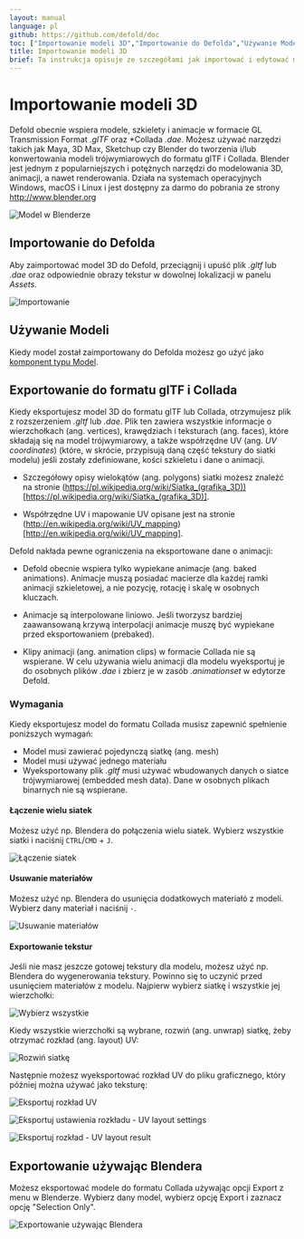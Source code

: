 ```yaml
---
layout: manual
language: pl
github: https://github.com/defold/doc
toc: ["Importowanie modeli 3D","Importowanie do Defolda","Używanie Modeli","Exportowanie do formatu glTF i Collada","Wymagania","Łączenie wielu siatek","Usuwanie materiałów","Exportowanie tekstur","Exportowanie używając Blendera"]
title: Importowanie modeli 3D
brief: Ta instrukcja opisuje ze szczegółami jak importować i edytować modele 3D.
---
```


# Importowanie modeli 3D
Defold obecnie wspiera modele, szkielety i animacje w formacie GL Transmission Format *.glTF* oraz *Collada *.dae*. Możesz używać narzędzi takich jak Maya, 3D Max, Sketchup czy Blender do tworzenia i/lub konwertowania modeli trójwymiarowych do formatu glTF i Collada. Blender jest jednym z popularniejszych i potężnych narzędzi do modelowania 3D, animacji, a nawet renderowania. Działa na systemach operacyjnych Windows, macOS i Linux i jest dostępny za darmo do pobrania ze strony http://www.blender.org

![Model w Blenderze](/manuals/images/model/blender.png)

## Importowanie do Defolda
Aby zaimportować model 3D do Defold, przeciągnij i upuść plik *.gltf* lub *.dae* oraz odpowiednie obrazy tekstur w dowolnej lokalizacji w panelu *Assets*.

![Importowanie](/manuals/images/model/assets.png)

## Używanie Modeli
Kiedy model został zaimportowany do Defolda możesz go użyć jako [komponent typu Model](/pl/manuals/model).

## Exportowanie do formatu glTF i Collada
Kiedy eksportujesz model 3D do formatu glTF lub Collada, otrzymujesz plik z rozszerzeniem *.gltf* lub *.dae*. Plik ten zawiera wszystkie informacje o wierzchołkach (ang. vertices), krawędziach i teksturach (ang. faces), które składają się na model trójwymiarowy, a także współrzędne UV (ang. _UV coordinates_) (które, w skrócie, przypisują daną część tekstury do siatki modelu) jeśli zostały zdefiniowane, kości szkieletu i dane o animacji.

* Szczegółowy opisy wielokątów (ang. polygons) siatki możesz znaleźć na stronie (https://pl.wikipedia.org/wiki/Siatka_(grafika_3D))[https://pl.wikipedia.org/wiki/Siatka_(grafika_3D)].

* Współrzędne UV i mapowanie UV opisane jest na stronie (http://en.wikipedia.org/wiki/UV_mapping)[http://en.wikipedia.org/wiki/UV_mapping].

Defold nakłada pewne ograniczenia na eksportowane dane o animacji:

* Defold obecnie wspiera tylko wypiekane animacje (ang. baked animations). Animacje muszą posiadać macierze dla każdej ramki animacji szkieletowej, a nie pozycję, rotację i skalę w osobnych kluczach.

* Animacje są interpolowane liniowo. Jeśli tworzysz bardziej zaawansowaną krzywą interpolacji animacje muszę być wypiekane przed eksportowaniem (prebaked).

* Klipy animacji (ang. animation clips) w formacie Collada nie są wspierane. W celu używania wielu animacji dla modelu wyeksportuj je do osobnych plików *.dae* i zbierz je w zasób *.animationset* w edytorze Defold.

### Wymagania
Kiedy eksportujesz model do formatu Collada musisz zapewnić spełnienie poniższych wymagań:

* Model musi zawierać pojedynczą siatkę (ang. mesh)
* Model musi używać jednego materiału
* Wyeksportowany plik *.gltf* musi używać wbudowanych danych o siatce trójwymiarowej (embedded mesh data). Dane w osobnych plikach binarnych nie są wspierane.

#### Łączenie wielu siatek
Możesz użyć np. Blendera do połączenia wielu siatek. Wybierz wszystkie siatki i naciśnij `CTRL`/`CMD` + `J`.

![Łączenie siatek](/manuals/images/model/blender_join_meshes.png)

#### Usuwanie materiałów
Możesz użyć np. Blendera do usunięcia dodatkowych materiałó z modeli. Wybierz dany materiał i naciśnij `-`.

![Usuwanie materiałów](/manuals/images/model/blender_remove_materials.png)


#### Exportowanie tekstur
Jeśli nie masz jeszcze gotowej tekstury dla modelu, możesz użyć np. Blendera do wygenerowania tekstury. Powinno się to uczynić przed usunięciem materiałów z modelu. Najpierw wybierz siatkę i wszystkie jej wierzchołki:

![Wybierz wszystkie](/manuals/images/model/blender_select_all_vertices.png)

Kiedy wszystkie wierzchołki są wybrane, rozwiń (ang. unwrap) siatkę, żeby otrzymać rozkład (ang. layout) UV:

![Rozwiń siatkę](/manuals/images/model/blender_unwrap_mesh.png)

Następnie możesz wyeksportować rozkład UV do pliku graficznego, który później można używać jako teksturę:

![Eksportuj rozkład UV](/manuals/images/model/blender_export_uv_layout.png)

![Eksportuj ustawienia rozkładu - UV layout settings](/manuals/images/model/blender_export_uv_layout_settings.png)

![Eksportuj rozkład - UV layout result](/manuals/images/model/blender_export_uv_layout_result.png)


## Exportowanie używając Blendera
Możesz eksportować modele do formatu Collada używając opcji Export z menu w Blenderze. Wybierz dany model, wybierz opcję Export i zaznacz opcję "Selection Only".

![Exportowanie używając Blendera](/manuals/images/model/blender_export.png)
